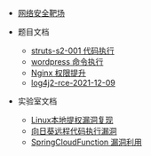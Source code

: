 <!-- docs/_sidebar.md -->
- [网络安全靶场](信息安全/网络安全靶场/README.md)



- 题目文档
  - [struts-s2-001 代码执行](信息安全/网络安全靶场/在线题目/Struts2-001代码执行.md)
  - [wordpress 命令执行]()
  - [Nginx 权限提升]()
  - [log4j2-rce-2021-12-09]()

- 实验室文档
  -  [Linux本地提权漏洞复现](信息安全/网络安全靶场/实验室靶场/Linux本地提权漏洞.md)
  -  [向日葵远程代码执行漏洞](信息安全/网络安全靶场/实验室靶场/向日葵远程代码执行漏洞.md)
  - [SpringCloudFunction 漏洞利用](信息安全/网络安全靶场/实验室靶场/SpringCloudFunction漏洞利用.md)

  


